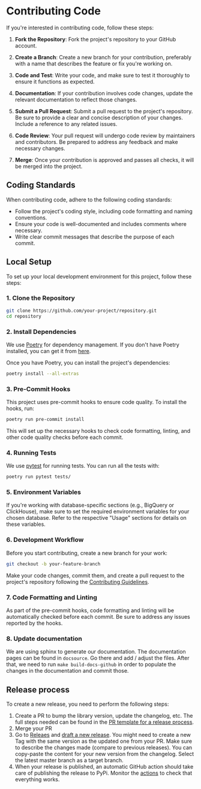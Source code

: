 # Contributing Code

If you're interested in contributing code, follow these steps:

1. **Fork the Repository**: Fork the project's repository to your GitHub account.

2. **Create a Branch**: Create a new branch for your contribution, preferably with a name that describes the feature or fix you're working on.

3. **Code and Test**: Write your code, and make sure to test it thoroughly to ensure it functions as expected.

4. **Documentation**: If your contribution involves code changes, update the relevant documentation to reflect those changes.

5. **Submit a Pull Request**: Submit a pull request to the project's repository. Be sure to provide a clear and concise description of your changes. Include a reference to any related issues.

6. **Code Review**: Your pull request will undergo code review by maintainers and contributors. Be prepared to address any feedback and make necessary changes.

7. **Merge**: Once your contribution is approved and passes all checks, it will be merged into the project.

## Coding Standards

When contributing code, adhere to the following coding standards:

- Follow the project's coding style, including code formatting and naming conventions.
- Ensure your code is well-documented and includes comments where necessary.
- Write clear commit messages that describe the purpose of each commit.

## Local Setup

To set up your local development environment for this project, follow these steps:

### 1. Clone the Repository

```bash
git clone https://github.com/your-project/repository.git
cd repository
```

### 2. Install Dependencies

We use [Poetry](https://python-poetry.org/) for dependency management. If you don't have Poetry installed, you can get it from [here](https://python-poetry.org/docs/#installation).

Once you have Poetry, you can install the project's dependencies:

```bash
poetry install --all-extras
```

### 3. Pre-Commit Hooks

This project uses pre-commit hooks to ensure code quality. To install the hooks, run:

```bash
poetry run pre-commit install
```

This will set up the necessary hooks to check code formatting, linting, and other code quality checks before each commit.

### 4. Running Tests

We use [pytest](https://docs.pytest.org/en/latest/) for running tests. You can run all the tests with:

```bash
poetry run pytest tests/
```

### 5. Environment Variables

If you're working with database-specific sections (e.g., BigQuery or ClickHouse), make sure to set the required environment variables for your chosen database. Refer to the respective "Usage" sections for details on these variables.

### 6. Development Workflow

Before you start contributing, create a new branch for your work:

```bash
git checkout -b your-feature-branch
```

Make your code changes, commit them, and create a pull request to the project's repository following the [Contributing Guidelines](#Contributing).

### 7. Code Formatting and Linting

As part of the pre-commit hooks, code formatting and linting will be automatically checked before each commit. Be sure to address any issues reported by the hooks.

### 8. Update documentation

We are using sphinx to generate our documentation. 
The documentation pages can be found in `docsource`. Go there and add / adjust the files.
After that, we need to run `make build-docs-github` in order to populate the changes in the documentation and commit those.


## Release process

To create a new release, you need to perform the following steps:

1. Create a PR to bump the library version, update the changelog, etc. The full steps needed can be found in the [PR template for a release process](https://github.com/DeepLcom/sql-mock/blob/a98eca804e0901b8b4488f8ed95e0bff32cf112b/.github/PULL_REQUEST_TEMPLATE/release_template.md?plain=1).
2. Merge your PR
3. Go to [Releaes](https://github.com/DeepLcom/sql-mock/releases) and [draft a new release](https://github.com/DeepLcom/sql-mock/releases/new). You might need to create a new Tag with the same version as the updated one from your PR. Make sure to describe the changes made (compare to previous releases). You can copy-paste the content for your new version from the changelog. Select the latest master branch as a target branch.
4. When your release is published, an automatic GitHub action should take care of publishing the release to PyPi. Monitor the [actions](https://github.com/DeepLcom/sql-mock/actions) to check that everything works.
